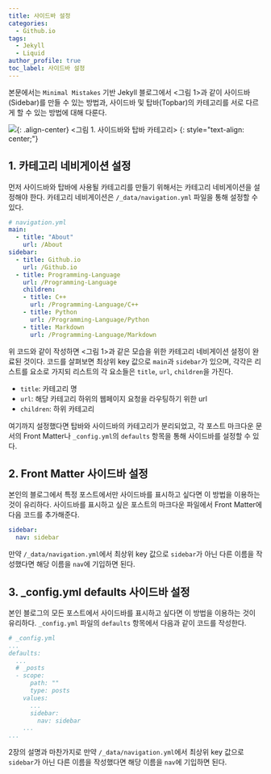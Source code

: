 ```yaml
---
title: 사이드바 설정
categories:
  - Github.io
tags:
  - Jekyll
  - Liquid
author_profile: true
toc_label: 사이드바 설정
---
```

본문에서는 `Minimal Mistakes` 기반 Jekyll 블로그에서 <그림 1>과 같이 사이드바(Sidebar)를 만들 수 있는 방법과, 사이드바 및 탑바(Topbar)의 카테고리를 서로 다르게 할 수 있는 방법에 대해 다룬다.

![](https://drive.google.com/uc?export=view&id=1uMlDoorkd-inmf-gr532nzEMxtkBaXe5){: .align-center}
<그림 1. 사이드바와 탑바 카테고리>
{: style="text-align: center;"}

## 1. 카테고리 네비게이션 설정
먼저 사이드바와 탑바에 사용될 카테고리를 만들기 위해서는 카테고리 네비게이션을 설정해야 한다. 카테고리 네비게이션은 `/_data/navigation.yml` 파일을 통해 설정할 수 있다.

```yml
# navigation.yml
main:
  - title: "About"
    url: /About
sidebar:
  - title: Github.io
    url: /Github.io
  - title: Programming-Language
    url: /Programming-Language
    children:
    - title: C++
      url: /Programming-Language/C++
    - title: Python
      url: /Programming-Language/Python
    - title: Markdown
      url: /Programming-Language/Markdown
```

위 코드와 같이 작성하면 <그림 1>과 같은 모습을 위한 카테고리 네비게이션 설정이 완료된 것이다. 코드를 살펴보면 최상위 key 값으로 `main`과 `sidebar`가 있으며, 각각은 리스트를 요소로 가지되 리스트의 각 요소들은 `title`, `url`, `children`을 가진다.
- `title`: 카테고리 명
- `url`: 해당 카테고리 하위의 웹페이지 요청을 라우팅하기 위한 url
- `children`: 하위 카테고리

여기까지 설정했다면 탑바와 사이드바의 카테고리가 분리되었고, 각 포스트 마크다운 문서의 Front Matter나 `_config.yml`의 `defaults` 항목을 통해 사이드바를 설정할 수 있다.

## 2. Front Matter 사이드바 설정
본인의 블로그에서 특정 포스트에서만 사이드바를 표시하고 싶다면 이 방법을 이용하는 것이 유리하다. 사이드바를 표시하고 싶은 포스트의 마크다운 파일에서 Front Matter에 다음 코드를 추가해준다.
```yml
sidebar:
  nav: sidebar
```

만약 `/_data/navigation.yml`에서 최상위 key 값으로 `sidebar`가 아닌 다른 이름을 작성했다면 해당 이름을 `nav`에 기입하면 된다.

## 3. _config.yml defaults 사이드바 설정
본인 블로그의 모든 포스트에서 사이드바를 표시하고 싶다면 이 방법을 이용하는 것이 유리하다. `_config.yml` 파일의 `defaults` 항목에서 다음과 같이 코드를 작성한다.

```yml
# _config.yml
...
defaults:
  ...
  # _posts
  - scope:
      path: ""
      type: posts
    values:
      ...
      sidebar:
        nav: sidebar
    ...
...
```

2장의 설명과 마찬가지로 만약 `/_data/navigation.yml`에서 최상위 key 값으로 `sidebar`가 아닌 다른 이름을 작성했다면 해당 이름을 `nav`에 기입하면 된다.